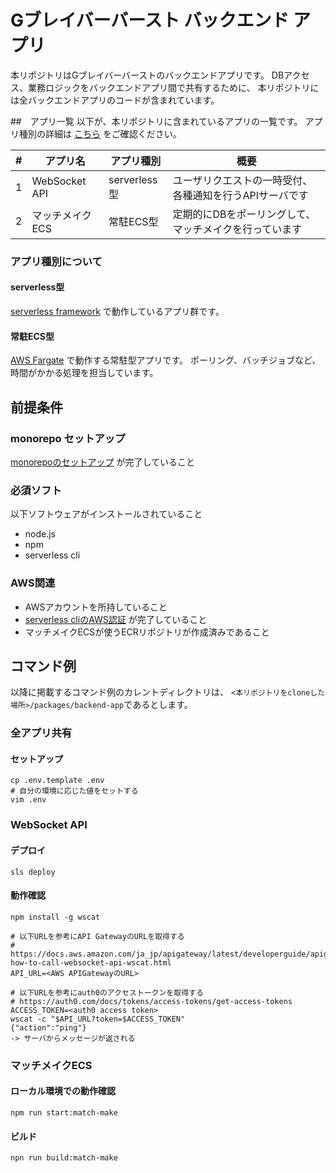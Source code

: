 # Gブレイバーバースト バックエンド アプリ

本リポジトリはGブレイバーバーストのバックエンドアプリです。
DBアクセス、業務ロジックをバックエンドアプリ間で共有するために、
本リポジトリには全バックエンドアプリのコードが含まれています。

##　アプリ一覧
以下が、本リポジトリに含まれているアプリの一覧です。
アプリ種別の詳細は [こちら](#アプリ種別について) をご確認ください。

|#|アプリ名|アプリ種別|概要| 
| --- | --- | --- | --- |
|1|WebSocket API|serverless型|ユーザリクエストの一時受付、各種通知を行うAPIサーバです |
|2|マッチメイクECS|常駐ECS型|定期的にDBをポーリングして、マッチメイクを行っています|

### アプリ種別について
#### serverless型
[serverless framework](https://github.com/serverless/serverless) で動作しているアプリ群です。

#### 常駐ECS型
[AWS Fargate](https://aws.amazon.com/jp/fargate/) で動作する常駐型アプリです。
ポーリング、バッチジョブなど、時間がかかる処理を担当しています。

## 前提条件
### monorepo セットアップ
[monorepoのセットアップ](../../Readme.md) が完了していること

### 必須ソフト
以下ソフトウェアがインストールされていること

* node.js
* npm
* serverless cli

### AWS関連
* AWSアカウントを所持していること
* [serverless cliのAWS認証](https://www.serverless.com/framework/docs/providers/aws/guide/credentials/) が完了していること
* マッチメイクECSが使うECRリポジトリが作成済みであること

## コマンド例
以降に掲載するコマンド例のカレントディレクトリは、
```<本リポジトリをcloneした場所>/packages/backend-app```であるとします。

### 全アプリ共有
#### セットアップ
```shell
cp .env.template .env
# 自分の環境に応じた値をセットする
vim .env
```

### WebSocket API
#### デプロイ
```shell
sls deploy
```

#### 動作確認
```shell
npm install -g wscat

# 以下URLを参考にAPI GatewayのURLを取得する
# https://docs.aws.amazon.com/ja_jp/apigateway/latest/developerguide/apigateway-how-to-call-websocket-api-wscat.html 
API_URL=<AWS APIGatewayのURL>

# 以下URLを参考にauth0のアクセストークンを取得する
# https://auth0.com/docs/tokens/access-tokens/get-access-tokens
ACCESS_TOKEN=<auth0 access token>
wscat -c "$API_URL?token=$ACCESS_TOKEN"
{"action":"ping"}
-> サーバからメッセージが返される
```

### マッチメイクECS
#### ローカル環境での動作確認
```shell
npm run start:match-make
```

#### ビルド
```shell
npn run build:match-make
```